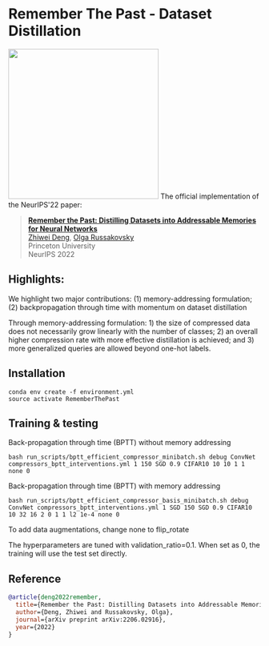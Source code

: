 # Remember The Past - Dataset Distillation &nbsp;&nbsp;

<img src='docs/Memories2.gif' width=300>
The official implementation of the NeurIPS'22 paper:

> [**Remember the Past: Distilling Datasets into Addressable Memories for Neural Networks**](https://arxiv.org/abs/2206.02916)<br>
> [Zhiwei Deng](https://www.cs.princeton.edu/~zhiweid/), [Olga Russakovsky](https://www.cs.princeton.edu/~olgarus/)<br>
> Princeton University<br>
> NeurIPS 2022

## Highlights:
We highlight two major contributions: (1) memory-addressing formulation; (2) backpropagation through time with momentum on dataset distillation

Through memory-addressing formulation:  1) the size of compressed data does not necessarily grow linearly with the number of classes; 2) an overall higher compression rate with more effective distillation is achieved; and 3) more generalized queries are allowed beyond one-hot labels.

## Installation
```
conda env create -f environment.yml
source activate RememberThePast
```

## Training & testing
Back-propagation through time (BPTT) without memory addressing

```
bash run_scripts/bptt_efficient_compressor_minibatch.sh debug ConvNet compressors_bptt_interventions.yml 1 150 SGD 0.9 CIFAR10 10 10 1 1 none 0
```

Back-propagation through time (BPTT) with memory addressing

```
bash run_scripts/bptt_efficient_compressor_basis_minibatch.sh debug ConvNet compressors_bptt_interventions.yml 1 SGD 150 SGD 0.9 CIFAR10 10 32 16 2 0 1 1 l2 1e-4 none 0
```

To add data augmentations, change none to flip_rotate

The hyperparameters are tuned with validation_ratio=0.1. When set as 0, the training will use the test set directly.

## Reference
```bib
@article{deng2022remember,
  title={Remember the Past: Distilling Datasets into Addressable Memories for Neural Networks},
  author={Deng, Zhiwei and Russakovsky, Olga},
  journal={arXiv preprint arXiv:2206.02916},
  year={2022}
}
```
